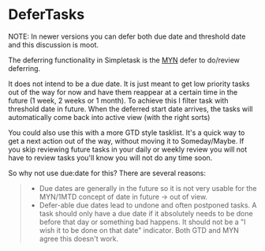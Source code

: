 DeferTasks
==========

NOTE: In newer versions you can defer both due date and threshold date and this discussion is moot.

The deferring functionality in Simpletask is the [MYN](http://www.michaellinenberger.com/1MTDvsMYN.html) defer to do/review deferring.

It does not intend to be a due date. It is just meant to get low priority tasks out of the way for now and have them reappear at a certain time in the future (1 week, 2 weeks or 1 month). To achieve this I filter task with threshold date in future. When the deferred start date arrives, the tasks will automatically come back into active view (with the right sorts)

You could also use this with a more GTD style tasklist. It's a quick way to get a next action out of the way, without moving it to Someday/Maybe. If you skip reviewing future tasks in your daily or weekly review you will not have to review tasks you'll know you will not do any time soon.

So why not use due:date for this? There are several reasons:

> -   Due dates are generally in the future so it is not very usable for the MYN/1MTD concept of date in future -\> out of view.
> -   Defer-able due dates lead to undone and often postponed tasks. A task should only have a due date if it absolutely needs to be done before that day or something bad happens. It should not be a "I wish it to be done on that date" indicator. Both GTD and MYN agree this doesn't work.

